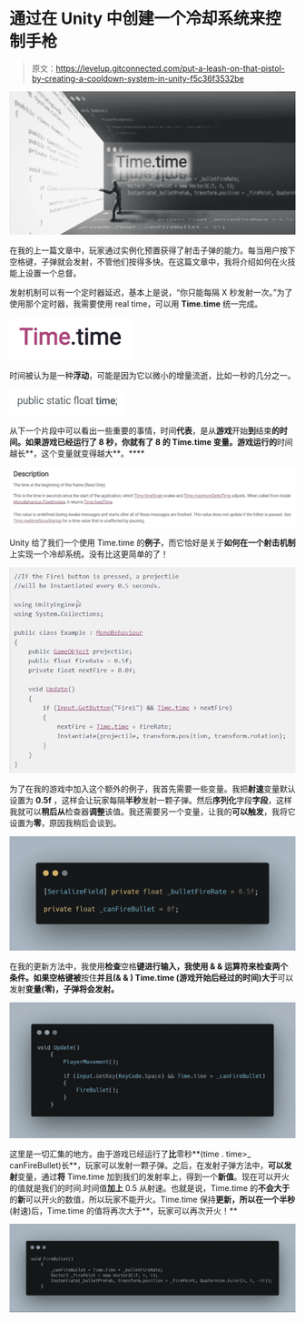 # 通过在 Unity 中创建一个冷却系统来控制手枪

> 原文：<https://levelup.gitconnected.com/put-a-leash-on-that-pistol-by-creating-a-cooldown-system-in-unity-f5c36f3532be>

![](img/8d210e4e1f9ef9b555b827237270abe1.png)

在我的上一篇文章中，玩家通过实例化预置获得了射击子弹的能力。每当用户按下空格键，子弹就会发射，不管他们按得多快。在这篇文章中，我将介绍如何在火技能上设置一个总督。

发射机制可以有一个定时器延迟，基本上是说，“你只能每隔 X 秒发射一次。”为了使用那个定时器，我需要使用 real time，可以用 **Time.time** 统一完成。

![](img/651ce5a37ffa7a69fbd2ca0e68203ce9.png)

时间被认为是一种**浮动**，可能是因为它以微小的增量流逝，比如一秒的几分之一。

![](img/b97a58d920a38f961a3837d6a08bcad6.png)

从下一个片段中可以看出一些重要的事情，时间**代表**，是从**游戏**开始**到**结束**的时间。如果游戏已经运行了 **8 秒**，你就有了 **8** 的 Time.time **变量**。游戏运行的**时间越长**，这个变量就变得越大**。****

![](img/38a7114042f38d2addcb8f7547f1c6b8.png)

Unity 给了我们一个使用 Time.time 的**例子**，而它恰好是关于**如何在一个射击机制**上实现一个冷却系统。没有比这更简单的了！

![](img/5ad8f824dbe18f8590c8bdbda7ad2f55.png)

为了在我的游戏中加入这个额外的例子，我首先需要一些变量。我把**射速**变量默认设置为 **0.5f** ，这样会让玩家每隔**半秒**发射一颗子弹。然后**序列化**字段**字段**，这样我就可以**稍后从**检查器**调整**该值。我还需要另一个变量，让我的**可以触发**，我将它设置为**零**，原因我稍后会谈到。

![](img/5c270da08d15a35bc7df1594240ec257.png)

在我的更新方法中，我使用**检查**空格**键进行输入，我使用 **& &** 运算符来检查两个条件。如果空格键被**按住**并且(& & ) **Time.time** (游戏开始后经过的时间)大于**可以发射**变量(零)，子弹将会发射。**

![](img/9046a22684d27f0c6faaaf4f0a6c5ea1.png)

这里是一切汇集的地方。由于游戏已经运行了**比**零秒**(time . time>_ canFireBullet)长**，玩家可以发射一颗子弹。之后，在发射子弹方法中，**可以发射**变量，通过**将** Time.time 加到我们的发射率上，得到一个**新值**。现在可以开火的值就是我们的时间.时间值**加上** 0.5 从射速。也就是说，Time.time 的**不会大于**的**新**可以开火的数值，所以玩家不能开火。Time.time 保持**更新，**所以在一个**半秒**(射速)后，Time.time 的值将再次大于**，玩家可以再次开火！**

**![](img/d68f6a85f5878d16e66535df5e66d3cb.png)**